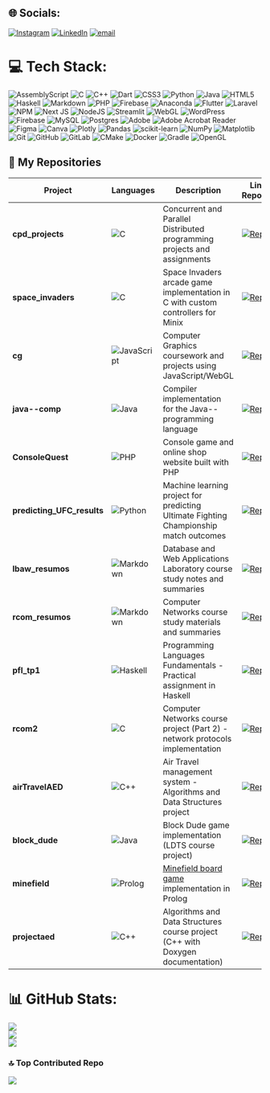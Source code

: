 
## 🌐 Socials:
[![Instagram](https://img.shields.io/badge/Instagram-%23E4405F.svg?logo=Instagram&logoColor=white)](https://instagram.com/eduardo_cunha04) [![LinkedIn](https://img.shields.io/badge/LinkedIn-%230077B5.svg?logo=linkedin&logoColor=white)](https://linkedin.com/in/eduardo-cunha4970) [![email](https://img.shields.io/badge/Email-D14836?logo=gmail&logoColor=white)](mailto:edumrcunha@gmail.com) 

# 💻 Tech Stack:
![AssemblyScript](https://img.shields.io/badge/assembly%20script-%23000000.svg?style=for-the-badge&logo=assemblyscript&logoColor=white) ![C](https://img.shields.io/badge/c-%2300599C.svg?style=for-the-badge&logo=c&logoColor=white) ![C++](https://img.shields.io/badge/c++-%2300599C.svg?style=for-the-badge&logo=c%2B%2B&logoColor=white) ![Dart](https://img.shields.io/badge/dart-%230175C2.svg?style=for-the-badge&logo=dart&logoColor=white) ![CSS3](https://img.shields.io/badge/css3-%231572B6.svg?style=for-the-badge&logo=css3&logoColor=white) ![Python](https://img.shields.io/badge/python-3670A0?style=for-the-badge&logo=python&logoColor=ffdd54) ![Java](https://img.shields.io/badge/java-%23ED8B00.svg?style=for-the-badge&logo=openjdk&logoColor=white) ![HTML5](https://img.shields.io/badge/html5-%23E34F26.svg?style=for-the-badge&logo=html5&logoColor=white) ![Haskell](https://img.shields.io/badge/Haskell-5e5086?style=for-the-badge&logo=haskell&logoColor=white) ![Markdown](https://img.shields.io/badge/markdown-%23000000.svg?style=for-the-badge&logo=markdown&logoColor=white) ![PHP](https://img.shields.io/badge/php-%23777BB4.svg?style=for-the-badge&logo=php&logoColor=white) ![Firebase](https://img.shields.io/badge/firebase-%23039BE5.svg?style=for-the-badge&logo=firebase) ![Anaconda](https://img.shields.io/badge/Anaconda-%2344A833.svg?style=for-the-badge&logo=anaconda&logoColor=white) ![Flutter](https://img.shields.io/badge/Flutter-%2302569B.svg?style=for-the-badge&logo=Flutter&logoColor=white) ![Laravel](https://img.shields.io/badge/laravel-%23FF2D20.svg?style=for-the-badge&logo=laravel&logoColor=white) ![NPM](https://img.shields.io/badge/NPM-%23CB3837.svg?style=for-the-badge&logo=npm&logoColor=white) ![Next JS](https://img.shields.io/badge/Next-black?style=for-the-badge&logo=next.js&logoColor=white) ![NodeJS](https://img.shields.io/badge/node.js-6DA55F?style=for-the-badge&logo=node.js&logoColor=white) ![Streamlit](https://img.shields.io/badge/Streamlit-%23FE4B4B.svg?style=for-the-badge&logo=streamlit&logoColor=white) ![WebGL](https://img.shields.io/badge/WebGL-990000?logo=webgl&logoColor=white&style=for-the-badge) ![WordPress](https://img.shields.io/badge/WordPress-%23117AC9.svg?style=for-the-badge&logo=WordPress&logoColor=white) ![Firebase](https://img.shields.io/badge/firebase-a08021?style=for-the-badge&logo=firebase&logoColor=ffcd34) ![MySQL](https://img.shields.io/badge/mysql-4479A1.svg?style=for-the-badge&logo=mysql&logoColor=white) ![Postgres](https://img.shields.io/badge/postgres-%23316192.svg?style=for-the-badge&logo=postgresql&logoColor=white) ![Adobe](https://img.shields.io/badge/adobe-%23FF0000.svg?style=for-the-badge&logo=adobe&logoColor=white) ![Adobe Acrobat Reader](https://img.shields.io/badge/Adobe%20Acrobat%20Reader-EC1C24.svg?style=for-the-badge&logo=Adobe%20Acrobat%20Reader&logoColor=white) ![Figma](https://img.shields.io/badge/figma-%23F24E1E.svg?style=for-the-badge&logo=figma&logoColor=white) ![Canva](https://img.shields.io/badge/Canva-%2300C4CC.svg?style=for-the-badge&logo=Canva&logoColor=white) ![Plotly](https://img.shields.io/badge/Plotly-%233F4F75.svg?style=for-the-badge&logo=plotly&logoColor=white) ![Pandas](https://img.shields.io/badge/pandas-%23150458.svg?style=for-the-badge&logo=pandas&logoColor=white) ![scikit-learn](https://img.shields.io/badge/scikit--learn-%23F7931E.svg?style=for-the-badge&logo=scikit-learn&logoColor=white) ![NumPy](https://img.shields.io/badge/numpy-%23013243.svg?style=for-the-badge&logo=numpy&logoColor=white) ![Matplotlib](https://img.shields.io/badge/Matplotlib-%23ffffff.svg?style=for-the-badge&logo=Matplotlib&logoColor=black) ![Git](https://img.shields.io/badge/git-%23F05033.svg?style=for-the-badge&logo=git&logoColor=white) ![GitHub](https://img.shields.io/badge/github-%23121011.svg?style=for-the-badge&logo=github&logoColor=white) ![GitLab](https://img.shields.io/badge/gitlab-%23181717.svg?style=for-the-badge&logo=gitlab&logoColor=white) ![CMake](https://img.shields.io/badge/CMake-%23008FBA.svg?style=for-the-badge&logo=cmake&logoColor=white) ![Docker](https://img.shields.io/badge/docker-%230db7ed.svg?style=for-the-badge&logo=docker&logoColor=white) ![Gradle](https://img.shields.io/badge/Gradle-02303A.svg?style=for-the-badge&logo=Gradle&logoColor=white) ![OpenGL](https://img.shields.io/badge/OpenGL-white?logo=OpenGL&style=for-the-badge)

## 📂 My Repositories

| Project | Languages | Description | Link to Repository |
|------------|----------|-------------|------|
| **cpd_projects** | ![C](https://img.shields.io/badge/c-%2300599C.svg?style=flat-square&logo=c&logoColor=white) | Concurrent and Parallel Distributed programming projects and assignments | [![Repo](https://img.shields.io/badge/Repository-181717?style=flat-square&logo=github&logoColor=white)](https://github.com/educunhA04/cpd_projects) |
| **space_invaders** | ![C](https://img.shields.io/badge/c-%2300599C.svg?style=flat-square&logo=c&logoColor=white) | Space Invaders arcade game implementation in C with custom controllers for Minix | [![Repo](https://img.shields.io/badge/Repository-181717?style=flat-square&logo=github&logoColor=white)](https://github.com/educunhA04/space_invaders) |
| **cg** | ![JavaScript](https://img.shields.io/badge/javascript-%23323330.svg?style=flat-square&logo=javascript&logoColor=%23F7DF1E) | Computer Graphics coursework and projects using JavaScript/WebGL | [![Repo](https://img.shields.io/badge/Repository-181717?style=flat-square&logo=github&logoColor=white)](https://github.com/educunhA04/cg) |
| **java--comp** | ![Java](https://img.shields.io/badge/java-%23ED8B00.svg?style=flat-square&logo=openjdk&logoColor=white) | Compiler implementation for the Java-- programming language | [![Repo](https://img.shields.io/badge/Repository-181717?style=flat-square&logo=github&logoColor=white)](https://github.com/educunhA04/java--comp) |
| **ConsoleQuest** | ![PHP](https://img.shields.io/badge/php-%23777BB4.svg?style=flat-square&logo=php&logoColor=white) | Console game and online shop website built with PHP | [![Repo](https://img.shields.io/badge/Repository-181717?style=flat-square&logo=github&logoColor=white)](https://github.com/educunhA04/ConsoleQuest) |
| **predicting_UFC_results** | ![Python](https://img.shields.io/badge/python-3670A0?style=flat-square&logo=python&logoColor=ffdd54) | Machine learning project for predicting Ultimate Fighting Championship match outcomes | [![Repo](https://img.shields.io/badge/Repository-181717?style=flat-square&logo=github&logoColor=white)](https://github.com/educunhA04/predicting_UFC_results) |
| **lbaw_resumos** | ![Markdown](https://img.shields.io/badge/markdown-%23000000.svg?style=flat-square&logo=markdown&logoColor=white) | Database and Web Applications Laboratory course study notes and summaries | [![Repo](https://img.shields.io/badge/Repository-181717?style=flat-square&logo=github&logoColor=white)](https://github.com/educunhA04/lbaw_resumos) |
| **rcom_resumos** | ![Markdown](https://img.shields.io/badge/markdown-%23000000.svg?style=flat-square&logo=markdown&logoColor=white) | Computer Networks course study materials and summaries | [![Repo](https://img.shields.io/badge/Repository-181717?style=flat-square&logo=github&logoColor=white)](https://github.com/educunhA04/rcom_resumos) |
| **pfl_tp1** | ![Haskell](https://img.shields.io/badge/Haskell-5e5086?style=flat-square&logo=haskell&logoColor=white) | Programming Languages Fundamentals - Practical assignment in Haskell | [![Repo](https://img.shields.io/badge/Repository-181717?style=flat-square&logo=github&logoColor=white)](https://github.com/educunhA04/pfl_tp1) |
| **rcom2** | ![C](https://img.shields.io/badge/c-%2300599C.svg?style=flat-square&logo=c&logoColor=white) | Computer Networks course project (Part 2) - network protocols implementation | [![Repo](https://img.shields.io/badge/Repository-181717?style=flat-square&logo=github&logoColor=white)](https://github.com/educunhA04/rcom2) |
| **airTravelAED** | ![C++](https://img.shields.io/badge/c++-%2300599C.svg?style=flat-square&logo=c%2B%2B&logoColor=white) | Air Travel management system - Algorithms and Data Structures project | [![Repo](https://img.shields.io/badge/Repository-181717?style=flat-square&logo=github&logoColor=white)](https://github.com/educunhA04/airTravelAED) |
| **block_dude** | ![Java](https://img.shields.io/badge/java-%23ED8B00.svg?style=flat-square&logo=openjdk&logoColor=white) | Block Dude game implementation (LDTS course project) | [![Repo](https://img.shields.io/badge/Repository-181717?style=flat-square&logo=github&logoColor=white)](https://github.com/educunhA04/block_dude) |
| **minefield** | ![Prolog](https://img.shields.io/badge/Prolog-1F4F8C?style=flat-square&logo=prolog&logoColor=white) | [Minefield board game](https://boardgamegeek.com/boardgame/420797/minefield) implementation in Prolog | [![Repo](https://img.shields.io/badge/Repository-181717?style=flat-square&logo=github&logoColor=white)](https://github.com/educunhA04/minefield) |
| **projectaed** | ![C++](https://img.shields.io/badge/c++-%2300599C.svg?style=flat-square&logo=c%2B%2B&logoColor=white) | Algorithms and Data Structures course project (C++ with Doxygen documentation) | [![Repo](https://img.shields.io/badge/Repository-181717?style=flat-square&logo=github&logoColor=white)](https://github.com/educunhA04/projectaed) |

# 📊 GitHub Stats:
![](https://github-readme-stats.vercel.app/api?username=educunhA04&theme=tokyonight&hide_border=false&include_all_commits=true&count_private=true)<br/>
![](https://nirzak-streak-stats.vercel.app/?user=educunhA04&theme=tokyonight&hide_border=false)<br/>
![](https://github-readme-stats.vercel.app/api/top-langs/?username=educunhA04&theme=tokyonight&hide_border=false&include_all_commits=true&count_private=true&layout=compact)

### 🔝 Top Contributed Repo
![](https://github-contributor-stats.vercel.app/api?username=educunhA04&limit=5&theme=onedark&combine_all_yearly_contributions=true)

<!-- Proudly created with GPRM ( https://gprm.itsvg.in ) -->
